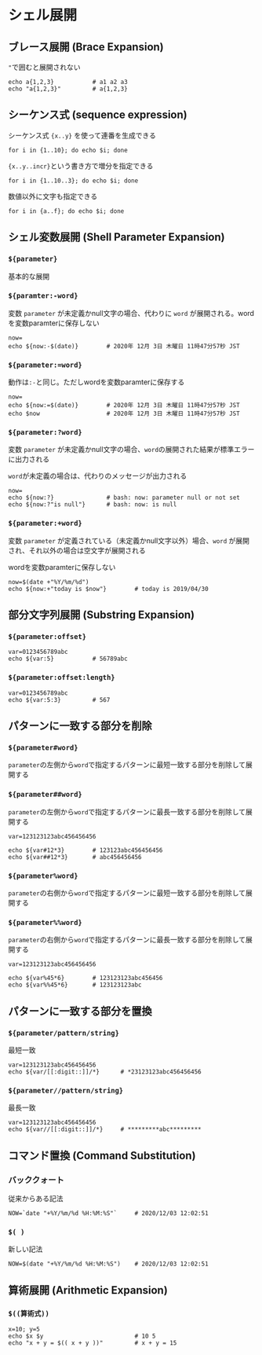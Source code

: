 # シェル展開

## ブレース展開 (Brace Expansion)

`"`で囲むと展開されない

```shell
echo a{1,2,3}			# a1 a2 a3
echo "a{1,2,3}"			# a{1,2,3}
```

## シーケンス式 (sequence expression)

シーケンス式 `{x..y}` を使って連番を生成できる

```shell
for i in {1..10}; do echo $i; done
```

`{x..y..incr}`という書き方で増分を指定できる

```shell
for i in {1..10..3}; do echo $i; done
```

数値以外に文字も指定できる

```shell
for i in {a..f}; do echo $i; done
```

## シェル変数展開 (Shell Parameter Expansion)

### `${parameter}`

基本的な展開

### `${paramter:-word}`

変数 `parameter` が未定義かnull文字の場合、代わりに `word` が展開される。wordを変数paramterに保存しない

```shell
now=
echo ${now:-$(date)}		# 2020年 12月 3日 木曜日 11時47分57秒 JST
```

### `${parameter:=word}`

動作は`:-`と同じ。ただしwordを変数paramterに保存する

```shell
now=
echo ${now:=$(date)}		# 2020年 12月 3日 木曜日 11時47分57秒 JST
echo $now					# 2020年 12月 3日 木曜日 11時47分57秒 JST
```

### `${parameter:?word}`

変数 `parameter` が未定義かnull文字の場合、`word`の展開された結果が標準エラーに出力される

`word`が未定義の場合は、代わりのメッセージが出力される

```shell
now=
echo ${now:?}				# bash: now: parameter null or not set
echo ${now:?"is null"}		# bash: now: is null
```

### `${parameter:+word}`

変数 `parameter` が定義されている（未定義かnull文字以外）場合、`word` が展開され、それ以外の場合は空文字が展開される

wordを変数paramterに保存しない

```shell
now=$(date +"%Y/%m/%d")
echo ${now:+"today is $now"}		# today is 2019/04/30
```

## 部分文字列展開 (Substring Expansion)

### `${parameter:offset}`

```shell
var=0123456789abc
echo ${var:5}			# 56789abc
```

### `${parameter:offset:length}`

```shell
var=0123456789abc
echo ${var:5:3}			# 567
```

### 

## パターンに一致する部分を削除

### `${parameter#word}`

`parameter`の左側から`word`で指定するパターンに最短一致する部分を削除して展開する

### `${parameter##word}`

`parameter`の左側から`word`で指定するパターンに最長一致する部分を削除して展開する

```shell
var=123123123abc456456456

echo ${var#12*3}		# 123123abc456456456
echo ${var##12*3}		# abc456456456
```

### `${parameter%word}`

`parameter`の右側から`word`で指定するパターンに最短一致する部分を削除して展開する

### `${parameter%%word}`

`parameter`の右側から`word`で指定するパターンに最長一致する部分を削除して展開する

```shell
var=123123123abc456456456

echo ${var%45*6}		# 123123123abc456456
echo ${var%%45*6}		# 123123123abc
```

## パターンに一致する部分を置換

### `${parameter/pattern/string}`

最短一致

```shell
var=123123123abc456456456
echo ${var/[[:digit::]]/*}		# *23123123abc456456456
```

### `${parameter//pattern/string}`

最長一致

```shell
var=123123123abc456456456
echo ${var//[[:digit::]]/*}		# *********abc*********
```

## コマンド置換 (Command Substitution)

### バッククォート

従来からある記法

```shell
NOW=`date "+%Y/%m/%d %H:%M:%S"`		# 2020/12/03 12:02:51
```

### `$( )`

新しい記法

```shell
NOW=$(date "+%Y/%m/%d %H:%M:%S")	# 2020/12/03 12:02:51
```

## 算術展開 (Arithmetic Expansion)

### `$((算術式))`

```shell
x=10; y=5
echo $x $y							# 10 5
echo "x + y = $(( x + y ))"			# x + y = 15
```


